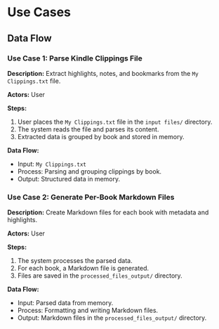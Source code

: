 # Use Cases

## Data Flow

### Use Case 1: Parse Kindle Clippings File
**Description:** Extract highlights, notes, and bookmarks from the `My Clippings.txt` file.

**Actors:** User

**Steps:**
1. User places the `My Clippings.txt` file in the `input files/` directory.
2. The system reads the file and parses its content.
3. Extracted data is grouped by book and stored in memory.

**Data Flow:**
- Input: `My Clippings.txt`
- Process: Parsing and grouping clippings by book.
- Output: Structured data in memory.

### Use Case 2: Generate Per-Book Markdown Files
**Description:** Create Markdown files for each book with metadata and highlights.

**Actors:** User

**Steps:**
1. The system processes the parsed data.
2. For each book, a Markdown file is generated.
3. Files are saved in the `processed_files_output/` directory.

**Data Flow:**
- Input: Parsed data from memory.
- Process: Formatting and writing Markdown files.
- Output: Markdown files in the `processed_files_output/` directory.
